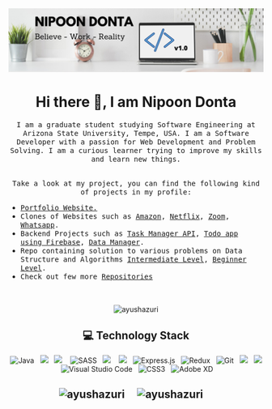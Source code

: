 <img src="./Nipoon Donta.png">
<h1 align="center">Hi there 👋, I am Nipoon Donta</h1>

<p align="center">
  <samp>
I am a graduate student studying Software Engineering at Arizona State University, Tempe, USA. I am a Software Developer with a passion for Web Development and Problem Solving. I am a curious learner trying to improve my skills and learn new things. 
  </samp><br><br>
<p align="center"><samp>Take a look at my project, you can find the following kind of projects in my profile:</samp></p>
    <ul>
      <li><a href="https://github.com/ayushazuri/Portfolio-Website"><samp>Portfolio Website.</samp></a></li>
      <li>
          <samp>Clones of Websites such as <a href="https://github.com/ayushazuri/Amazon-Clone"><samp>Amazon</samp></a>, <a href="https://github.com/ayushazuri/Netflix-Clone">Netflix</a>, <a href="https://github.com/ayushazuri/Zoom-Clone">Zoom</a>, <a href="https://github.com/ayushazuri/whatsapp-clone">Whatsapp</a>.</samp>
      </li>
      <li>
        <samp><samp>Backend Projects such as <a href="https://github.com/ayushazuri/task-manager-express-api">Task Manager API</a>, <a href="https://github.com/ayushazuri/todo-app-firebase">Todo app using Firebase</a>, <a href="https://github.com/ayushazuri/data-manager">Data Manager</a>.</samp>
      </li>
      <li><samp>Repo containing solution to various problems on Data Structure and Algorithms <a href="https://github.com/ayushazuri/Data_Structures_and_Algorithms_2021">Intermediate Level</a>, <a href="https://github.com/ayushazuri/Data-Structures-and-Algorithms">Beginner Level</a>.</samp></li>
      <li><samp>Check out few more <a href="https://github.com/ayushazuri?tab=repositories">Repositories</a></samp></li>
    </ul><br><br>
    <div align="center"><img src="https://komarev.com/ghpvc/?username=ayushazuri" alt="ayushazuri" /> </div>
</p>

<h2 align="center">💻 Technology Stack</h2>
<p align="center">
  <img alt="Java" src="https://img.shields.io/badge/java-%23ED8B00.svg?style=for-the-badge&logo=java&logoColor=white"/>&nbsp;&nbsp;
  <img src="https://img.shields.io/badge/javascript%20-%231572B6.svg?&style=for-the-badge&logo=javascript&logoColor=white" />&nbsp;&nbsp;
  <img src="https://img.shields.io/badge/react%20-%2300D9FF.svg?&style=for-the-badge&logo=react&logoColor=white" />&nbsp;&nbsp;&nbsp;
  <img alt="SASS" src="https://img.shields.io/badge/SASS-hotpink.svg?style=for-the-badge&logo=SASS&logoColor=white"/>&nbsp;&nbsp;
  <img src="https://img.shields.io/badge/node.js%20-%2343853D.svg?&style=for-the-badge&logo=node.js&logoColor=white" />&nbsp;&nbsp;&nbsp;
  <img src="https://img.shields.io/badge/mongodb%20-%ffdf87B6.svg?&style=for-the-badge&logo=mongodb&logoColor=white" />&nbsp;&nbsp;
  <img alt="Express.js" src="https://img.shields.io/badge/express.js-%23404d59.svg?style=for-the-badge&logo=express&logoColor=%2361DAFB"/>&nbsp;&nbsp;
  <img alt="Redux" src="https://img.shields.io/badge/redux-%23593d88.svg?style=for-the-badge&logo=redux&logoColor=white"/>&nbsp;&nbsp; 	
  <img alt="Git" src="https://img.shields.io/badge/git-%23F05033.svg?style=for-the-badge&logo=git&logoColor=white"/>&nbsp;&nbsp;
  <img src="https://img.shields.io/badge/mysql%20-%2300D9FF.svg?&style=for-the-badge&logo=mysql&logoColor=white" />&nbsp;&nbsp;
  <img src="https://img.shields.io/badge/firebase%20-%97BC62FF.svg?&style=for-the-badge&logo=firebase&logoColor=white" />&nbsp;&nbsp;
  <img alt="Visual Studio Code" src="https://img.shields.io/badge/VisualStudioCode-0078d7.svg?style=for-the-badge&logo=visual-studio-code&logoColor=white"/>&nbsp;&nbsp;
  <img alt="CSS3" src="https://img.shields.io/badge/css3-%231572B6.svg?style=for-the-badge&logo=css3&logoColor=white"/>&nbsp;&nbsp;
  <img alt="Adobe XD" src="https://img.shields.io/badge/adobexd-%23FF26BE.svg?style=for-the-badge&logo=adobexd&logoColor=white"/>&nbsp;&nbsp;
</p>

<h2 align="center"📈 Github Statistics </h2>
<p align="center">
<img src="https://github-readme-stats.vercel.app/api?username=ayushazuri&show_icons=true&theme=radical" alt="ayushazuri" />&nbsp;&nbsp;&nbsp;&nbsp;
<img src="https://github-readme-stats.vercel.app/api/top-langs/?username=ayushazuri&layout=compact" alt="ayushazuri" />&nbsp;&nbsp;&nbsp;&nbsp; 
</p>
